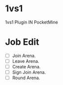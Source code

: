 # 1vs1
1vs1 Plugin IN PocketMine
# Job Edit
- [ ] Join Arena.
- [ ] Leave Arena.
- [ ] Create Arena.
- [ ] Sign Join Arena.
- [ ] Round Arena.
